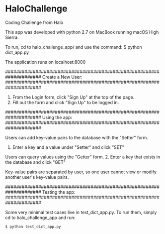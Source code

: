 # HaloChallenge
Coding Challenge from Halo

This app was developed with python 2.7 on MacBook running macOS High
  Sierra.

To run, cd to halo_challenge_app/ and use the command:
$ python dict_app.py

The application runs on localhost:8000

#####################################################################
  Create a New User:
#####################################################################

1. From the Login form, click "Sign Up" at the top of the page.
2. Fill out the form and click "Sign Up" to be logged in.

#####################################################################
  Using the app:
#####################################################################
  
  Users can add key-value pairs to the database with the "Setter" form.
1. Enter a key and a value under "Setter" and click "SET"

  Users can query values using the "Getter" form.
2. Enter a key that exists in the database and click "GET"

  Key-value pairs are separated by user, so one user cannot view or
    modify another user's key-value pairs.

#####################################################################
  Testing the app:
#####################################################################

  Some very minimal test cases live in test_dict_app.py. To run them,
  simply cd to halo_challenge_app and run:

    $ python test_dict_app.py
